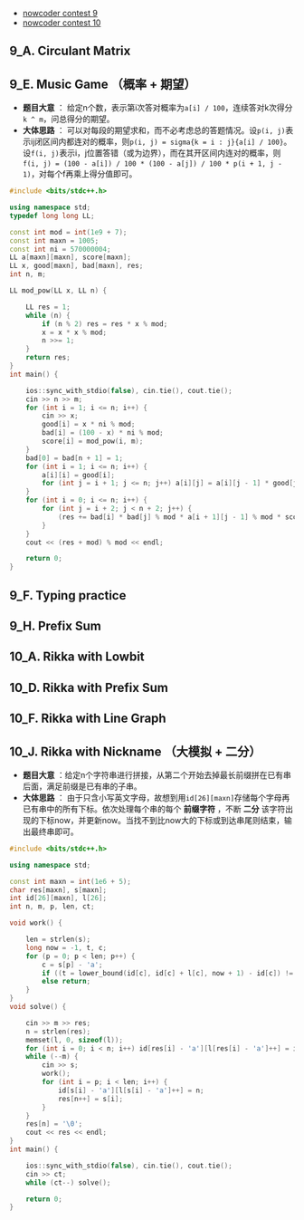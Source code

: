 * [nowcoder contest 9](https://www.nowcoder.com/acm/contest/147#question)
* [nowcoder contest 10](https://www.nowcoder.com/acm/contest/148#question)
## 9_A. Circulant Matrix

## 9_E. Music Game （概率 + 期望）
* **题目大意** ： 给定n个数，表示第i次答对概率为`a[i] / 100`，连续答对k次得分`k ^ m`，问总得分的期望。
* **大体思路** ： 可以对每段的期望求和，而不必考虑总的答题情况。设`p(i, j)`表示ij闭区间内都连对的概率，则`p(i, j) = sigma{k = i : j}{a[i] / 100}`。设`f(i, j)`表示i，j位置答错（或为边界），而在其开区间内连对的概率，则`f(i, j) = (100 - a[i]) / 100 * (100 - a[j]) / 100 * p(i + 1, j - 1)`，对每个f再乘上得分值即可。
```c++
#include <bits/stdc++.h>

using namespace std;
typedef long long LL;

const int mod = int(1e9 + 7);
const int maxn = 1005;
const int ni = 570000004;
LL a[maxn][maxn], score[maxn];
LL x, good[maxn], bad[maxn], res;
int n, m;

LL mod_pow(LL x, LL n) {

    LL res = 1;
    while (n) {
        if (n % 2) res = res * x % mod;
        x = x * x % mod;
        n >>= 1;
    }
    return res;
}
int main() {

    ios::sync_with_stdio(false), cin.tie(), cout.tie();
    cin >> n >> m;
    for (int i = 1; i <= n; i++) {
        cin >> x;
        good[i] = x * ni % mod;
        bad[i] = (100 - x) * ni % mod;
        score[i] = mod_pow(i, m);
    }
    bad[0] = bad[n + 1] = 1;
    for (int i = 1; i <= n; i++) {
        a[i][i] = good[i];
        for (int j = i + 1; j <= n; j++) a[i][j] = a[i][j - 1] * good[j] % mod;
    }
    for (int i = 0; i <= n; i++) {
        for (int j = i + 2; j < n + 2; j++) {
            (res += bad[i] * bad[j] % mod * a[i + 1][j - 1] % mod * score[j - i - 1] % mod) %= mod;
        }
    }
    cout << (res + mod) % mod << endl;

    return 0;
}
```

## 9_F. Typing practice

## 9_H. Prefix Sum

## 10_A. Rikka with Lowbit

## 10_D. Rikka with Prefix Sum

## 10_F. Rikka with Line Graph

## 10_J. Rikka with Nickname （大模拟 + 二分）
* **题目大意** ：给定n个字符串进行拼接，从第二个开始去掉最长前缀拼在已有串后面，满足前缀是已有串的子串。
* **大体思路** ： 由于只含小写英文字母，故想到用`id[26][maxn]`存储每个字母再已有串中的所有下标。依次处理每个串的每个 **前缀字符** ，不断 **二分** 该字符出现的下标now，并更新now。当找不到比now大的下标或到达串尾则结束，输出最终串即可。
```c++
#include <bits/stdc++.h>

using namespace std;

const int maxn = int(1e6 + 5);
char res[maxn], s[maxn];
int id[26][maxn], l[26];
int n, m, p, len, ct;

void work() {

    len = strlen(s);
    long now = -1, t, c;
    for (p = 0; p < len; p++) {
        c = s[p] - 'a';
        if ((t = lower_bound(id[c], id[c] + l[c], now + 1) - id[c]) != l[c]) now = id[c][t];
        else return;
    }
}
void solve() {

    cin >> m >> res;
    n = strlen(res);
    memset(l, 0, sizeof(l));
    for (int i = 0; i < n; i++) id[res[i] - 'a'][l[res[i] - 'a']++] = i;
    while (--m) {
        cin >> s;
        work();
        for (int i = p; i < len; i++) {
            id[s[i] - 'a'][l[s[i] - 'a']++] = n;
            res[n++] = s[i];
        }
    }
    res[n] = '\0';
    cout << res << endl;
}
int main() {

    ios::sync_with_stdio(false), cin.tie(), cout.tie();
    cin >> ct;
    while (ct--) solve();

    return 0;
}
```


